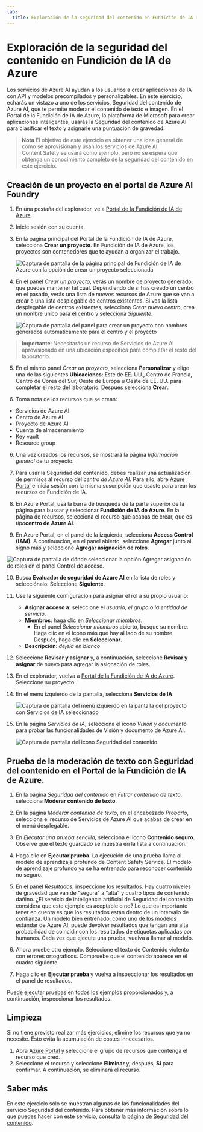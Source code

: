 ```yaml
---
lab:
  title: Exploración de la seguridad del contenido en Fundición de IA de Azure
---
```


# Exploración de la seguridad del contenido en Fundición de IA de Azure

Los servicios de Azure AI ayudan a los usuarios a crear aplicaciones de IA con API y modelos precompilados y personalizables. En este ejercicio, echarás un vistazo a uno de los servicios, Seguridad del contenido de Azure AI, que te permite moderar el contenido de texto e imagen. En el Portal de la Fundición de IA de Azure, la plataforma de Microsoft para crear aplicaciones inteligentes, usarás la Seguridad del contenido de Azure AI para clasificar el texto y asignarle una puntuación de gravedad. 

> **Nota** El objetivo de este ejercicio es obtener una idea general de cómo se aprovisionan y usan los servicios de Azure AI. Content Safety se usará como ejemplo, pero no se espera que obtenga un conocimiento completo de la seguridad del contenido en este ejercicio.

## Creación de un proyecto en el portal de Azure AI Foundry

1. En una pestaña del explorador, ve a [Portal de la Fundición de IA de Azure](https://ai.azure.com?azure-portal=true).

2. Inicie sesión con su cuenta. 

3. En la página principal del Portal de la Fundición de IA de Azure, selecciona **Crear un proyecto**. En Fundición de IA de Azure, los proyectos son contenedores que te ayudan a organizar el trabajo.  

    ![Captura de pantalla de la página principal de Fundición de IA de Azure con la opción de crear un proyecto seleccionada](./media/azure-ai-foundry-home-page.png)

4. En el panel *Crear un proyecto*, verás un nombre de proyecto generado, que puedes mantener tal cual. Dependiendo de si has creado un centro en el pasado, verás una lista de *nuevos* recursos de Azure que se van a crear o una lista desplegable de centros existentes. Si ves la lista desplegable de centros existentes, selecciona *Crear nuevo centro*, crea un nombre único para el centro y selecciona *Siguiente*.  
 
    ![Captura de pantalla del panel para crear un proyecto con nombres generados automáticamente para el centro y el proyecto](./media/azure-ai-foundry-create-project.png)

> **Importante**: Necesitarás un recurso de Servicios de Azure AI aprovisionado en una ubicación específica para completar el resto del laboratorio.

5. En el mismo panel *Crear un proyecto*, selecciona **Personalizar** y elige una de las siguientes **Ubicaciones**: Este de EE. UU., Centro de Francia, Centro de Corea del Sur, Oeste de Europa u Oeste de EE. UU. para completar el resto del laboratorio. Después selecciona **Crear**. 

1. Toma nota de los recursos que se crean: 
- Servicios de Azure AI
- Centro de Azure AI
- Proyecto de Azure AI
- Cuenta de almacenamiento
- Key vault
- Resource group  

6. Una vez creados los recursos, se mostrará la página *Información general* de tu proyecto. 

7. Para usar la Seguridad del contenido, debes realizar una actualización de permisos al recurso del *centro de Azure AI*. Para ello, abre [Azure Portal](https://portal.azure.com?portal-azure=true) e inicia sesión con la misma suscripción que usaste para crear los recursos de Fundición de IA.  

8. En Azure Portal, usa la barra de búsqueda de la parte superior de la página para buscar y seleccionar **Fundición de IA de Azure**. En la página de recursos, selecciona el recurso que acabas de crear, que es *tipo***centro de Azure AI**.  

9. En Azure Portal, en el panel de la izquierda, selecciona **Access Control (IAM)**. A continuación, en el panel abierto, seleccione **Agregar** junto al signo más y seleccione **Agregar asignación de roles**. 

![Captura de pantalla de dónde seleccionar la opción Agregar asignación de roles en el panel Control de acceso.](./media/content-safety/access-control-step-one.png)

10. Busca **Evaluador de seguridad de Azure AI** en la lista de roles y selecciónalo. Seleccione **Siguiente**. 

11. Use la siguiente configuración para asignar el rol a su propio usuario: 
    - **Asignar acceso a**: seleccione el *usuario, el grupo o la entidad de servicio*.
    - **Miembros**: haga clic en *Seleccionar miembros*.
        - En el panel *Seleccionar miembros* abierto, busque su nombre. Haga clic en el ícono más que hay al lado de su nombre. Después, haga clic en **Seleccionar**.
    - **Descripción**: *déjela en blanco*

12. Seleccione **Revisar y asignar** y, a continuación, seleccione **Revisar y asignar** de nuevo para agregar la asignación de roles.    

13. En el explorador, vuelva a [Portal de la Fundición de IA de Azure](https://ai.azure.com?azure-portal=true). Seleccione su proyecto. 

14. En el menú izquierdo de la pantalla, selecciona **Servicios de IA**.
 
    ![Captura de pantalla del menú izquierdo en la pantalla del proyecto con Servicios de IA seleccionado](./media/azure-ai-foundry-ai-services.png)  

15. En la página *Servicios de IA*, selecciona el icono *Visión y documento* para probar las funcionalidades de Visión y documento de Azure AI.
    
    ![Captura de pantalla del icono Seguridad del contenido.](./media/content-safety-tile.png)

## Prueba de la moderación de texto con Seguridad del contenido en el Portal de la Fundición de IA de Azure. 

1. En la página *Seguridad del contenido* en *Filtrar contenido de texto*, selecciona **Moderar contenido de texto**.

2. En la página *Moderar contenido de texto*, en el encabezado *Probarlo*, selecciona el recurso de Servicios de Azure AI que acabas de crear en el menú desplegable.   

3. En *Ejecutar una prueba sencilla*, selecciona el icono **Contenido seguro**. Observe que el texto guardado se muestra en la lista a continuación. 

4. Haga clic en **Ejecutar prueba**. La ejecución de una prueba llama al modelo de aprendizaje profundo de Content Safety Service. El modelo de aprendizaje profundo ya se ha entrenado para reconocer contenido no seguro.

5. En el panel *Resultados*, inspeccione los resultados. Hay cuatro niveles de gravedad que van de "segura" a "alta" y cuatro tipos de contenido dañino. ¿El servicio de inteligencia artificial de Seguridad del contenido considera que este ejemplo es aceptable o no? Lo que es importante tener en cuenta es que los resultados están dentro de un intervalo de confianza. Un modelo bien entrenado, como uno de los modelos estándar de Azure AI, puede devolver resultados que tengan una alta probabilidad de coincidir con los resultados de etiquetas aplicadas por humanos. Cada vez que ejecute una prueba, vuelva a llamar al modelo. 

6. Ahora pruebe otro ejemplo. Seleccione el texto de Contenido violento con errores ortográficos. Compruebe que el contenido aparece en el cuadro siguiente.

7. Haga clic en **Ejecutar prueba** y vuelva a inspeccionar los resultados en el panel de resultados. 

Puede ejecutar pruebas en todos los ejemplos proporcionados y, a continuación, inspeccionar los resultados.

## Limpieza

Si no tiene previsto realizar más ejercicios, elimine los recursos que ya no necesite. Esto evita la acumulación de costes innecesarios.

1. Abra [Azure Portal]( https://portal.azure.com) y seleccione el grupo de recursos que contenga el recurso que creó.
1. Seleccione el recurso y seleccione **Eliminar** y, después, **Sí** para confirmar. A continuación, se eliminará el recurso.

## Saber más

En este ejercicio solo se muestran algunas de las funcionalidades del servicio Seguridad del contenido. Para obtener más información sobre lo que puedes hacer con este servicio, consulta la [página de Seguridad del contenido](https://learn.microsoft.com/azure/ai-services/content-safety/overview).